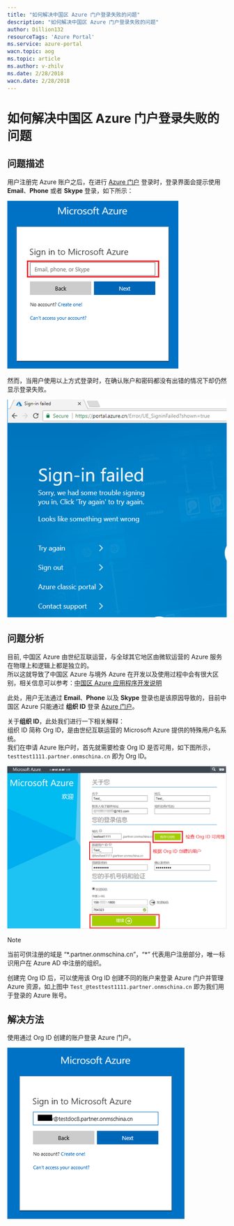 ```yaml
---
title: "如何解决中国区 Azure 门户登录失败的问题" 
description: "如何解决中国区 Azure 门户登录失败的问题"
author: Dillion132
resourceTags: 'Azure Portal'
ms.service: azure-portal
wacn.topic: aog
ms.topic: article
ms.author: v-zhilv
ms.date: 2/28/2018
wacn.date: 2/28/2018
---
```


# 如何解决中国区 Azure 门户登录失败的问题

## 问题描述

用户注册完 Azure 账户之后，在进行 [Azure 门户](http://portal.azure.cn/) 登录时，登录界面会提示使用 **Email**、**Phone** 或者 **Skype** 登录，如下所示：

![](./media/aog-azure-portal-qa-sign-in-failure-error/portal.PNG)

然而，当用户使用以上方式登录时，在确认账户和密码都没有出错的情况下却仍然显示登录失败。

![](./media/aog-azure-portal-qa-sign-in-failure-error/sign-in-failed.PNG)

## 问题分析

目前, 中国区 Azure 由世纪互联运营，与全球其它地区由微软运营的 Azure 服务在物理上和逻辑上都是独立的。<br>
所以这就导致了中国区 Azure 与境外 Azure 在开发以及使用过程中会有很大区别，相关信息可以参考：[中国区 Azure 应用程序开发说明](/articles/guidance/developerdifferences?toc=%2fguides%2fdeveloper%2ftoc.json)

此处，用户无法通过 **Email**、**Phone** 以及 **Skype** 登录也是该原因导致的，目前中国区 Azure 只能通过 **组织 ID** 登录 [Azure 门户](http://portal.azure.cn/)。

关于**组织 ID**，此处我们进行一下相关解释：<br>
组织 ID 简称 Org ID，是由世纪互联运营的 Microsoft Azure 提供的特殊用户名系统。<br>
我们在申请 Azure 账户时，首先就需要检查 Org ID 是否可用，如下图所示，`testtest1111.partner.onmschina.cn` 即为 Org ID。

![](./media/aog-azure-portal-qa-sign-in-failure-error/org-id.PNG)

> [!Note]
> 当前可供注册的域是 “\*.partner.onmschina.cn”，“\*” 代表用户注册部分，唯一标识用户在 Azure AD 中注册的组织。

创建完 Org ID 后，可以使用该 Org ID 创建不同的账户来登录 Azure 门户并管理 Azure 资源，如上图中 `Test_@testtest1111.partner.onmschina.cn` 即为我们用于登录的 Azure 账号。

## 解决方法

使用通过 Org ID 创建的账户登录 Azure 门户。

![](./media/aog-azure-portal-qa-sign-in-failure-error/login.PNG)